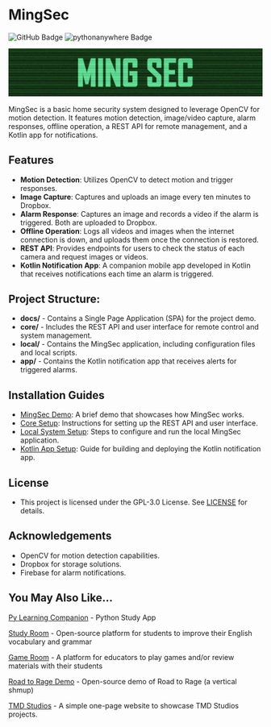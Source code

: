 # MingSec

![GitHub Badge](https://img.shields.io/badge/deployment-GitHub-black) ![pythonanywhere Badge](https://img.shields.io/badge/deployment-railway-lightblue)

![MingSec Logo](/core/frontend/static/media/MingSec.png)

MingSec is a basic home security system designed to leverage OpenCV for motion detection. It features motion detection, image/video capture, alarm responses, offline operation, a REST API for remote management, and a Kotlin app for notifications.

## Features

- **Motion Detection**: Utilizes OpenCV to detect motion and trigger responses.
- **Image Capture**: Captures and uploads an image every ten minutes to Dropbox.
- **Alarm Response**: Captures an image and records a video if the alarm is triggered. Both are uploaded to Dropbox.
- **Offline Operation**: Logs all videos and images when the internet connection is down, and uploads them once the connection is restored.
- **REST API**: Provides endpoints for users to check the status of each camera and request images or videos.
- **Kotlin Notification App**: A companion mobile app developed in Kotlin that receives notifications each time an alarm is triggered.

## Project Structure:

- **docs/** - Contains a Single Page Application (SPA) for the project demo.
- **core/** - Includes the REST API and user interface for remote control and system management.
- **local/** - Contains the MingSec application, including configuration files and local scripts.
- **app/** - Contains the Kotlin notification app that receives alerts for triggered alarms.

## Installation Guides

- [MingSec Demo](https://tmdstudios.github.io/MingSec/): A brief demo that showcases how MingSec works.
- [Core Setup](core/README.md): Instructions for setting up the REST API and user interface.
- [Local System Setup](Local/README.md): Steps to configure and run the local MingSec application.
- [Kotlin App Setup](app/README.md): Guide for building and deploying the Kotlin notification app.

## License

- This project is licensed under the GPL-3.0 License. See [LICENSE](https://github.com/TMDStudios/MingSec/blob/main/LICENSE) for details.

## Acknowledgements

- OpenCV for motion detection capabilities.
- Dropbox for storage solutions.
- Firebase for alarm notifications.

## You May Also Like...

[Py Learning Companion](https://play.google.com/store/apps/details?id=com.tmdstudios.python 'Py Learning Companion') - Python Study App

[Study Room](https://github.com/TMDStudios/StudyRoom 'Study Room') - Open-source platform for students to improve their English vocabulary and grammar

[Game Room](https://github.com/TMDStudios/GameRoom 'Game Room') - A platform for educators to play games and/or review materials with their students

[Road to Rage Demo](https://github.com/TMDStudios/rtr 'Road to Rage Demo') - Open-source demo of Road to Rage (a vertical shmup)

[TMD Studios](https://tmdstudios.net 'TMD Studios') - A simple one-page website to showcase TMD Studios projects.